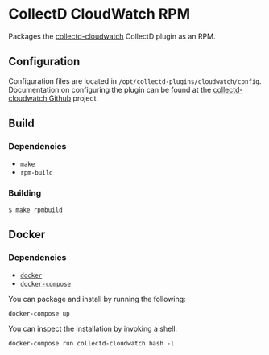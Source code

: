 CollectD CloudWatch RPM
=======================

Packages the [collectd-cloudwatch][1] CollectD plugin as an RPM.

Configuration
-------------

Configuration files are located in `/opt/collectd-plugins/cloudwatch/config`. Documentation on configuring the plugin can be found at the [collectd-cloudwatch Github][2] project.

Build
-----

### Dependencies

* `make`
* `rpm-build`

### Building

    $ make rpmbuild
    
Docker
------

### Dependencies

* [`docker`](https://docs.docker.com/install/)
* [`docker-compose`](https://docs.docker.com/compose/install/)

You can package and install by running the following:

    docker-compose up
    
You can inspect the installation by invoking a shell:

    docker-compose run collectd-cloudwatch bash -l

[1]: https://github.com/awslabs/collectd-cloudwatch
[2]: https://github.com/awslabs/collectd-cloudwatch#configuration

